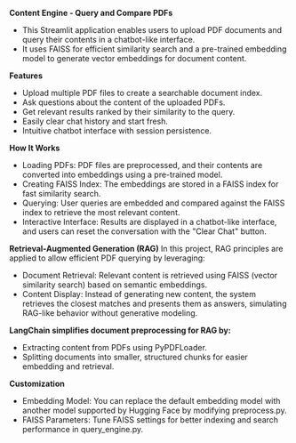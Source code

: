 **Content Engine - Query and Compare PDFs**
- This Streamlit application enables users to upload PDF documents and query their contents in a chatbot-like interface. 
- It uses FAISS for efficient similarity search and a pre-trained embedding model to generate vector embeddings for document content.

**Features**
- Upload multiple PDF files to create a searchable document index.
- Ask questions about the content of the uploaded PDFs.
- Get relevant results ranked by their similarity to the query.
- Easily clear chat history and start fresh.
- Intuitive chatbot interface with session persistence.

**How It Works**
- Loading PDFs: PDF files are preprocessed, and their contents are converted into embeddings using a pre-trained model.
- Creating FAISS Index: The embeddings are stored in a FAISS index for fast similarity search.
- Querying: User queries are embedded and compared against the FAISS index to retrieve the most relevant content.
- Interactive Interface: Results are displayed in a chatbot-like interface, and users can reset the conversation with the "Clear Chat" button.

**Retrieval-Augmented Generation (RAG)**
In this project, RAG principles are applied to allow efficient PDF querying by leveraging:
- Document Retrieval: Relevant content is retrieved using FAISS (vector similarity search) based on semantic embeddings.
- Content Display: Instead of generating new content, the system retrieves the closest matches and presents them as answers, simulating RAG-like behavior without generative modeling.

**LangChain simplifies document preprocessing for RAG by:**
- Extracting content from PDFs using PyPDFLoader.
- Splitting documents into smaller, structured chunks for easier embedding and retrieval.

**Customization**
- Embedding Model: You can replace the default embedding model with another model supported by Hugging Face by modifying preprocess.py.
- FAISS Parameters: Tune FAISS settings for better indexing and search performance in query_engine.py.
